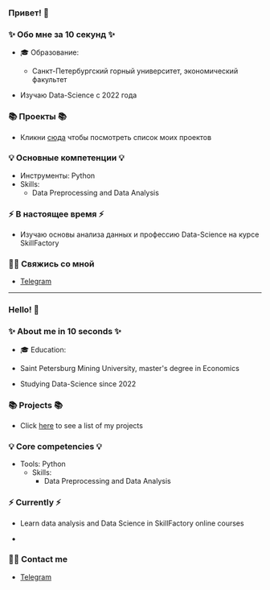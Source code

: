 ### Привет! 👋

### ✨ Обо мне за 10 секунд ✨ 
* 🎓 Образование:
  - Санкт-Петербургский горный университет, экономический факультет

* Изучаю Data-Science с 2022 года


### 📚 Проекты 📚

* Кликни [сюда](https://github.com/0upsz/sf_data_science) чтобы посмотреть список моих проектов

### 💡 Основные компетенции 💡
- Инструменты: Python
- Skills: 
    * Data Preprocessing and Data Analysis

### ⚡️ В настоящее время ⚡️
- Изучаю основы анализа данных и профессию Data-Science на курсе SkillFactory


### 🙌🏻 Свяжись со мной
- [Telegram](https://t.me/Oupsz)

---

### Hello! 👋

### ✨ About me in 10 seconds ✨ 
* 🎓 Education:
 - Saint Petersburg Mining University, master's degree in Economics

* Studying Data-Science since 2022

### 📚 Projects 📚

* Click [here](https://github.com/0upsz/sf_data_science) to see a list of my projects



### 💡 Core competencies 💡
- Tools: Python
  - Skills:
    * Data Preprocessing and Data Analysis 



### ⚡️ Currently ⚡️
- Learn data analysis and Data Science in SkillFactory online courses

- 

### 🙌🏻 Contact me
- [Telegram](https://t.me/Oupsz)
